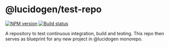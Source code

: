 # @lucidogen/test-repo

[![NPM version][npm-image]][npm-url]
[![Build status][travis-image]][travis-url]

[npm-image]: https://img.shields.io/npm/v/@lucidogen/test-repo.svg?style=flat
[npm-url]: https://npmjs.org/package/@lucidogen/test-repo
[travis-image]: https://img.shields.io/travis/lucidogen/lucidogen.svg?style=flat
[travis-url]: https://travis-ci.org/lucidogen/lucidogen
[commitizen-image]: https://img.shields.io/badge/commitizen-friendly-brightgreen.svg?style=flat
[commitizen-url]: http://commitizen.github.io/cz-cli/

A repository to test continuous integration, build and testing. This repo then serves as blueprint
for any new project in @lucidogen monorepo.
